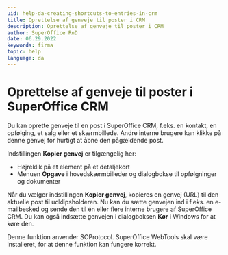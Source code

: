 ```yaml
---
uid: help-da-creating-shortcuts-to-entries-in-crm
title: Oprettelse af genveje til poster i CRM
description: Oprettelse af genveje til poster i CRM
author: SuperOffice RnD
date: 06.29.2022
keywords: firma
topic: help
language: da
---
```


# Oprettelse af genveje til poster i SuperOffice CRM

Du kan oprette genveje til en post i SuperOffice CRM, f.eks. en kontakt, en opfølging, et salg eller et skærmbillede. Andre interne brugere kan klikke på denne genvej for hurtigt at åbne den pågældende post.

Indstillingen **Kopier genvej** er tilgængelig her:

* Højreklik på et element på et detaljekort
* Menuen **Opgave** i hovedskærmbilleder og dialogbokse til opfølgninger og dokumenter

Når du vælger indstillingen **Kopier genvej**, kopieres en genvej (URL) til den aktuelle post til udklipsholderen. Nu kan du sætte genvejen ind i f.eks. en e-mailbesked og sende den til én eller flere interne brugere af SuperOffice CRM. Du kan også indsætte genvejen i dialogboksen **Kør** i Windows for at køre den.

Denne funktion anvender SOProtocol. SuperOffice WebTools skal være installeret, for at denne funktion kan fungere korrekt.
